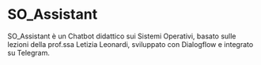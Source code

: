 # SO_Assistant
SO_Assistant è un Chatbot didattico sui Sistemi Operativi, basato sulle lezioni della prof.ssa Letizia Leonardi, sviluppato con Dialogflow e integrato su Telegram.
